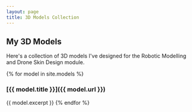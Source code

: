 ```yaml
---
layout: page
title: 3D Models Collection
---
```


## My 3D Models

Here's a collection of 3D models I've designed for the Robotic Modelling and Drone Skin Design module.

{% for model in site.models %}
### [{{ model.title }}]({{ model.url }})
{{ model.excerpt }}
{% endfor %}